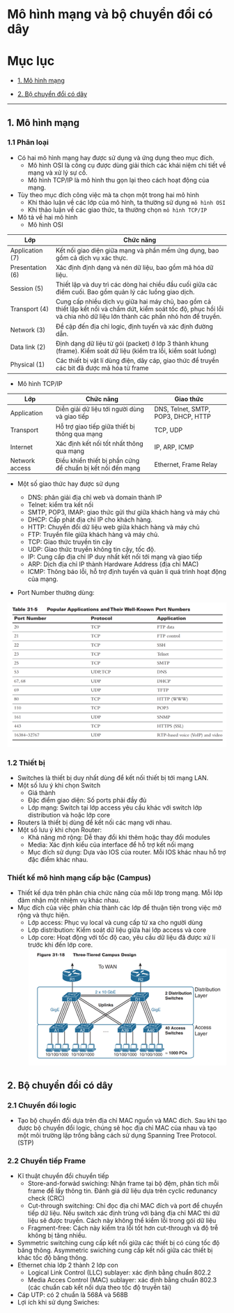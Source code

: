 # Mô hình mạng và bộ chuyển đổi có dây

# Mục lục

* [1. Mô hình mạng ](#1)

* [2. Bộ chuyển đổi có dây](#2)

---

<a name = '1'></a>

## 1. Mô hình mạng

### 1.1 Phân loại

- Có hai mô hình mạng hay được sử dụng và ứng dụng theo mục đích. 
    - Mô hình OSI là công cụ được dùng giải thích các khái niệm chi tiết về mạng và xử lý sự cố. 
    - Mô hình TCP/IP là mô hình thu gọn lại theo cách hoạt động của mạng. 
- Tùy theo mục đích công việc mà ta chọn một trong hai mô hình
    - Khi thảo luận về các lớp của mô hình, ta thường sử dụng `mô hình OSI`
    - Khi thảo luận về các giao thức, ta thường chọn `mô hình TCP/IP`
- Mô tả về hai mô hình 
    - Mô hình OSI

| Lớp | Chức năng |
| ---- | -------- |
| Application (7) | Kết nối giao diện giữa mạng và phần mềm ứng dụng, bao gồm cả dịch vụ xác thực. |
| Presentation (6) | Xác định định dạng và nén dữ liệu, bao gồm mã hóa dữ liệu. | 
| Session (5) | Thiết lập và duy trì các dòng hai chiều đầu cuối giữa các điểm cuối. Bao gồm quản lý các luồng giao dịch. |
| Transport (4) | Cung cấp nhiều dịch vụ giữa hai máy chủ, bao gồm cả thiết lập kết nối và chấm dứt, kiểm soát tốc độ, phục hồi lỗi và chia nhỏ dữ liệu lớn thành các phần nhỏ hơn để truyền. |
| Network (3) | Đề cập đến địa chỉ logic, định tuyến và xác định đường dẫn. |
| Data link (2) | Định dạng dữ liệu từ gói (packet) ở lớp 3 thành khung (frame). Kiểm soát dữ liệu (kiểm tra lỗi, kiểm soát luồng) |
| Physical (1) | Các thiết bị vật lí dùng điện, dây cáp, giao thức để truyền các bit đã được mã hóa từ frame |
   - Mô hình TCP/IP

| Lớp | Chức năng | Giao thức |
| --- | --------- | -------- |
| Application | Diễn giải dữ liệu tới người dùng và giao tiếp | DNS, Telnet, SMTP, POP3, DHCP, HTTP |
| Transport | Hỗ trợ giao tiếp giữa thiết bị thông qua mạng | TCP, UDP | 
| Internet | Xác định kết nối tốt nhất thông qua mạng | IP, ARP, ICMP |
| Network access | Điều khiển thiết bị phần cứng để chuẩn bị kết nối đến mạng | Ethernet, Frame Relay |

- Một số giao thức hay được sử dụng 
    - DNS: phân giải địa chỉ web và domain thành IP
    - Telnet: kiểm tra kết nối 
    - SMTP, POP3, IMAP: giao thức gửi thư giữa khách hàng và máy chủ
    - DHCP: Cấp phát địa chỉ IP cho khách hàng.
    - HTTP: Chuyển đổi dữ liệu web giữa khách hàng và máy chủ 
    - FTP: Truyền file giữa khách hàng và máy chủ.
    - TCP: Giao thức truyền tin cậy
    - UDP: Giao thức truyền không tin cậy, tốc độ.
    - IP: Cung cấp địa chỉ IP duy nhất kết nối tới mạng và giao tiếp
    - ARP: Dịch địa chỉ IP thành Hardware Address (địa chỉ MAC)
    - ICMP: Thông báo lỗi, hỗ trợ định tuyến và quản lí quá trình hoạt động của mạng.

- Port Number thường dùng: 

![1](/image/2021-03-31_15-09-50.png)

### 1.2 Thiết bị

- Switches là thiết bị duy nhất dùng để kết nối thiết bị tới mạng LAN.
- Một số lưu ý khi chọn Switch
    - Giá thành 
    - Đặc điểm giao diện: Số ports phải đầy đủ
    - Lớp mạng: Switch tại lớp access yêu cầu khác với switch lớp distribution và hoặc lớp core
- Routers là thiết bị dùng để kết nối các mạng với nhau. 
- Một số lưu ý khi chọn Router: 
    - Khả năng mở rộng: Dễ thay đổi khi thêm hoặc thay đổi modules
    - Media: Xác định kiểu của interface để hỗ trợ kết nối mạng
    - Mục đích sử dụng: Dựa vào IOS của router. Mỗi IOS khác nhau hỗ trợ đặc điểm khác nhau. 

### Thiết kế mô hình mạng cấp bậc (Campus)
- Thiết kế dựa trên phân chia chức năng của mỗi lớp trong mạng. Mỗi lớp đảm nhận một nhiệm vụ khác nhau. 
- Mục đích của việc phân chia thành các lớp để thuận tiện trong việc mở rộng và thực hiện. 
    - Lớp access: Phục vụ local và cung cấp từ xa cho người dùng 
    - Lớp distribution: Kiểm soát dữ liệu giữa hai lớp access và core 
    - Lớp core: Hoạt động với tốc độ cao, yêu cầu dữ liệu đã được xử lí trước khi đến lớp core. 
![2](/image/2021-03-31_15-57-31.png)

<a name = '2'></a>

## 2. Bộ chuyển đổi có dây

### 2.1 Chuyển đổi logic 
- Tạo bộ chuyển đổi dựa trên địa chỉ MAC nguồn và MAC đích. Sau khi tạo được bộ chuyển đổi logic, chúng sẽ học địa chỉ MAC của nhau và tạo một môi trường lặp trống bằng cách sử dụng Spanning Tree Protocol. (STP)

### 2.2 Chuyển tiếp Frame
- Kĩ thuật chuyển đổi chuyển tiếp
    - Store-and-forwảd swiching: Nhận frame tại bộ đệm, phân tích mỗi frame để lấy thông tin. Đánh giá dữ liệu dựa trên cyclic ređunancy check (CRC) 
    - Cut-through switching: Chỉ đọc địa chỉ MAC đích và port để chuyển tiếp dữ liệu. Nếu switch xác định trùng với bảng địa chỉ MAC thì dữ liệu sẽ được truyền. Cách này không thể kiểm lỗi trong gói dữ liệu
    - Fragment-free: Cách này kiểm tra lỗi tốt hơn cut-through và độ trễ không bị tăng nhiều. 
- Symmetric switching cung cấp kết nối giữa các thiết bị có cùng tốc độ băng thông. Asymmetric swiching cung cấp kết nối giữa các thiết bị khác tốc độ băng thông. 
- Ethernet chia lớp 2 thành 2 lớp con 
    - Logical Link Control (LLC) sublayer: xác định bằng chuẩn 802.2
    - Media Acces Control (MAC) sublayer: xác định bằng chuẩn 802.3 (các chuẩn cab kết nối dựa theo tốc độ truyền tải)
- Cáp UTP: có 2 chuẩn là 568A và 568B
- Lợi ích khi sử dụng Swiches: 
    
